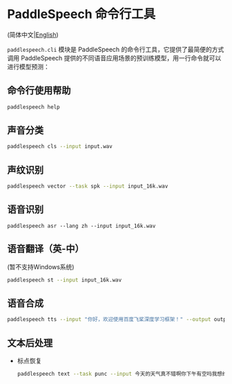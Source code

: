 # PaddleSpeech 命令行工具

(简体中文|[English](./README.md))

`paddlespeech.cli` 模块是 PaddleSpeech 的命令行工具，它提供了最简便的方式调用 PaddleSpeech 提供的不同语音应用场景的预训练模型，用一行命令就可以进行模型预测：

 ## 命令行使用帮助
 ```bash
 paddlespeech help
 ```

 ## 声音分类
 ```bash
 paddlespeech cls --input input.wav
 ```

  ## 声纹识别

 ```bash
 paddlespeech vector --task spk --input input_16k.wav
 ```

 ## 语音识别
 ```
 paddlespeech asr --lang zh --input input_16k.wav
 ```
 
 ## 语音翻译（英-中）
 
 (暂不支持Windows系统)
 ```bash
 paddlespeech st --input input_16k.wav
 ```
 
 ## 语音合成
 ```bash
 paddlespeech tts --input "你好，欢迎使用百度飞桨深度学习框架！" --output output.wav
 ```
 
 ## 文本后处理

- 标点恢复
  ```bash
  paddlespeech text --task punc --input 今天的天气真不错啊你下午有空吗我想约你一起去吃饭
  ```
